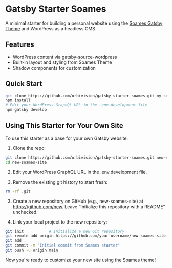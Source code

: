 # Gatsby Starter Soames

A minimal starter for building a personal website using the [Soames Gatsby Theme](https://github.com/orbivision/soames-gatsby-theme) and WordPress as a headless CMS.

## Features

- WordPress content via gatsby-source-wordpress
- Built-in layout and styling from Soames Theme
- Shadow components for customization

## Quick Start

```bash
git clone https://github.com/orbivision/gatsby-starter-soames.git my-soames-site
npm install
# Edit your WordPress GraphQL URL in the .env.development file
npm gatsby develop
```

## Using This Starter for Your Own Site

To use this starter as a base for your own Gatsby website:

1. Clone the repo:

```bash
git clone https://github.com/orbivision/gatsby-starter-soames.git new-soames-site
cd new-soames-site
```

2. Edit your WordPress GraphQL URL in the .env.development file.

3. Remove the existing git history to start fresh:

```bash
rm -rf .git
```

3. Create a new repository on GitHub (e.g., new-soames-site) at https://github.com/new.
Leave “Initialize this repository with a README” unchecked.

4. Link your local project to the new repository:

```bash
git init           # Initialize a new Git repository
git remote add origin https://github.com/your-username/new-soames-site.git
git add .
git commit -m "Initial commit from Soames starter"
git push -u origin main
```

Now you're ready to customize your new site using the Soames theme!